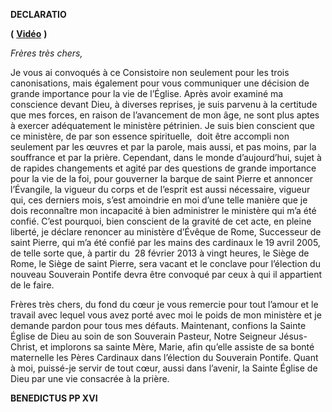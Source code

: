 **DECLARATIO**

**(** **[Vidéo](http://player.rv.va/vaticanplayer.asp?language=it&tic=VA_ELQ2GYD9)** **)**

*Frères très chers,*

Je vous ai convoqués à ce Consistoire non seulement pour les trois canonisations, mais également pour vous communiquer une décision de grande importance pour la vie de l’Église. Après avoir examiné ma conscience devant Dieu, à diverses reprises, je suis parvenu à la certitude que mes forces, en raison de l’avancement de mon âge, ne sont plus aptes à exercer adéquatement le ministère pétrinien. Je suis bien conscient que ce ministère, de par son essence spirituelle,  doit être accompli non seulement par les œuvres et par la parole, mais aussi, et pas moins, par la souffrance et par la prière. Cependant, dans le monde d’aujourd’hui, sujet à de rapides changements et agité par des questions de grande importance pour la vie de la foi, pour gouverner la barque de saint Pierre et annoncer l’Évangile, la vigueur du corps et de l’esprit est aussi nécessaire, vigueur qui, ces derniers mois, s’est amoindrie en moi d’une telle manière que je dois reconnaître mon incapacité à bien administrer le ministère qui m’a été confié. C’est pourquoi, bien conscient de la gravité de cet acte, en pleine liberté, je déclare renoncer au ministère d’Évêque de Rome, Successeur de saint Pierre, qui m’a été confié par les mains des cardinaux le 19 avril 2005, de telle sorte que, à partir du  28 février 2013 à vingt heures, le Siège de Rome, le Siège de saint Pierre, sera vacant et le conclave pour l’élection du nouveau Souverain Pontife devra être convoqué par ceux à qui il appartient de le faire.

Frères très chers, du fond du cœur je vous remercie pour tout l’amour et le travail avec lequel vous avez porté avec moi le poids de mon ministère et je demande pardon pour tous mes défauts. Maintenant, confions la Sainte Église de Dieu au soin de son Souverain Pasteur, Notre Seigneur Jésus-Christ, et implorons sa sainte Mère, Marie, afin qu’elle assiste de sa bonté maternelle les Pères Cardinaux dans l’élection du Souverain Pontife. Quant à moi, puissé-je servir de tout cœur, aussi dans l’avenir, la Sainte Église de Dieu par une vie consacrée à la prière.

**BENEDICTUS PP XVI**